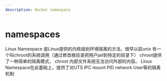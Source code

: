 ```yaml
---
description: docker namespace 
---
```


# namespaces
Linux Namespace 是Linux提供的内核级别环境隔离的方法，很早以前unix 有一个叫chroot的系统调用（通过修改根目录把用户jail到特定的目录下） chroot提供了一种简单的隔离模式， chroot 内部文件系统无法访问外部的内容。 
Linux Namespace在此基础上，提供了对UTS IPC mount PID network User等的隔离机制



